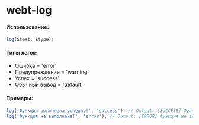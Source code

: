 # webt-log

#### Использование:
```javascript
log($text, $type);
```

#### Типы логов:
- Ошибка = 'error'
- Предупреждение = 'warning'
- Успех = 'success'
- Обычный вывод = 'default'

#### Примеры:
```javascript
log('Функция выполнена успешно!', 'success'); // Output: [SUCCESS] Функция выполнена успешно!
log('Функция не выполнена!', 'error'); // Output: [ERROR] Функция не выполнена!
```
